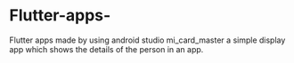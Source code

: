 # Flutter-apps-
 Flutter apps made by using android studio 
mi_card_master a simple display app which shows the details of the person in an app.
